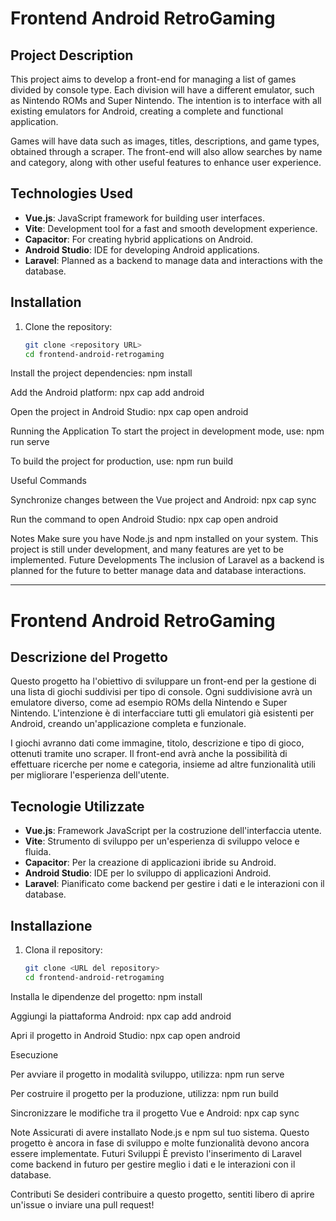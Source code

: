 # Frontend Android RetroGaming

## Project Description

This project aims to develop a front-end for managing a list of games divided by console type. Each division will have a different emulator, such as Nintendo ROMs and Super Nintendo. The intention is to interface with all existing emulators for Android, creating a complete and functional application.

Games will have data such as images, titles, descriptions, and game types, obtained through a scraper. The front-end will also allow searches by name and category, along with other useful features to enhance user experience.

## Technologies Used

- **Vue.js**: JavaScript framework for building user interfaces.
- **Vite**: Development tool for a fast and smooth development experience.
- **Capacitor**: For creating hybrid applications on Android.
- **Android Studio**: IDE for developing Android applications.
- **Laravel**: Planned as a backend to manage data and interactions with the database.

## Installation

1. Clone the repository:
   ```bash
   git clone <repository URL>
   cd frontend-android-retrogaming

Install the project dependencies:
npm install

Add the Android platform:
npx cap add android

Open the project in Android Studio:
npx cap open android

Running the Application
To start the project in development mode, use:
npm run serve

To build the project for production, use:
npm run build


Useful Commands

Synchronize changes between the Vue project and Android:
npx cap sync

Run the command to open Android Studio:
npx cap open android

Notes
Make sure you have Node.js and npm installed on your system.
This project is still under development, and many features are yet to be implemented.
Future Developments
The inclusion of Laravel as a backend is planned for the future to better manage data and database interactions.

-------------------------------------------------------------------------------------------------------------------------

# Frontend Android RetroGaming

## Descrizione del Progetto

Questo progetto ha l'obiettivo di sviluppare un front-end per la gestione di una lista di giochi suddivisi per tipo di console. Ogni suddivisione avrà un emulatore diverso, come ad esempio ROMs della Nintendo e Super Nintendo. L'intenzione è di interfacciare tutti gli emulatori già esistenti per Android, creando un'applicazione completa e funzionale.

I giochi avranno dati come immagine, titolo, descrizione e tipo di gioco, ottenuti tramite uno scraper. Il front-end avrà anche la possibilità di effettuare ricerche per nome e categoria, insieme ad altre funzionalità utili per migliorare l'esperienza dell'utente.

## Tecnologie Utilizzate

- **Vue.js**: Framework JavaScript per la costruzione dell'interfaccia utente.
- **Vite**: Strumento di sviluppo per un'esperienza di sviluppo veloce e fluida.
- **Capacitor**: Per la creazione di applicazioni ibride su Android.
- **Android Studio**: IDE per lo sviluppo di applicazioni Android.
- **Laravel**: Pianificato come backend per gestire i dati e le interazioni con il database.

## Installazione

1. Clona il repository:
   ```bash
   git clone <URL del repository>
   cd frontend-android-retrogaming

Installa le dipendenze del progetto:
npm install

Aggiungi la piattaforma Android:
npx cap add android

Apri il progetto in Android Studio:
npx cap open android


Esecuzione

Per avviare il progetto in modalità sviluppo, utilizza:
npm run serve

Per costruire il progetto per la produzione, utilizza:
npm run build

Sincronizzare le modifiche tra il progetto Vue e Android:
npx cap sync


Note
Assicurati di avere installato Node.js e npm sul tuo sistema.
Questo progetto è ancora in fase di sviluppo e molte funzionalità devono ancora essere implementate.
Futuri Sviluppi
È previsto l'inserimento di Laravel come backend in futuro per gestire meglio i dati e le interazioni con il database.

Contributi
Se desideri contribuire a questo progetto, sentiti libero di aprire un'issue o inviare una pull request!